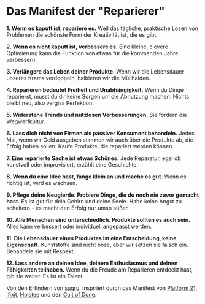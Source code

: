 ﻿Das Manifest der "Reparierer"
=============================

**1. Wenn es kaputt ist, repariere es.** Weil das tägliche, praktische Lösen von Problemen die schönste Form der Kreativität ist, die es gibt.

**2. Wenn es nicht kaputt ist, verbessere es.** Eine kleine, clevere Optimierung kann die Funktion von etwas für die kommenden Jahre verbessern.

**3. Verlängere das Leben deiner Produkte.** Wenn wir die Lebensdauer unseres Krams verdoppeln, halbieren wir die Müllhalden.

**4. Reparieren bedeutet Freiheit und Unabhängigkeit.** Wenn du Dinge reparierst, musst du dir keine Sorgen um die Abnutzung machen. Nichts bleibt neu, also vergiss Perfektion.

**5. Widerstehe Trends und nutzlosen Verbesserungen.** Sie fördern die Wegwerfkultur.

**6. Lass dich nicht von Firmen als passiver Konsument behandeln.** Jedes Mal, wenn wir Geld ausgeben stimmen wir auch über die Produkte ab, die Erfolg haben sollen. Kaufe Produkte, die repariert werden können.

**7. Eine reparierte Sache ist etwas Schönes.** Jede Reparatur, egal ob kunstvoll oder improvisiert, erzählt eine Geschichte.

**8. Wenn du eine Idee hast, fange klein an und mache es gut.** Wenn es richtig ist, wird es wachsen.

**9. Pflege deine Neugierde. Probiere Dinge, die du noch nie zuvor gemacht hast.** Es ist gut für dein Gehirn und deine Seele. Habe keine Angst zu scheitern - es macht den Erfolg nur umso süßer.

**10. Alle Menschen sind unterschiedlich. Produkte sollten es auch sein.** Alles kann verbessert oder individuell angepasst werden.

**11. Die Lebensdauer eines Produktes ist eine Entscheidung, keine Eigenschaft.** Kunststoffe sind nicht böse, aber wir setzen sie falsch ein. Behandele sie mit Respekt.

**12. Lass andere an deinen Idee, deinem Enthusiasmus und deinen Fähigkeiten teilhaben.** Wenn du die Freude am Reparieren entdeckt hast, gib sie weiter. Es ist ein Talent.

Von den Erfindern von [sugru](https://sugru.com).
Inspiriert durch das Manifest von [Platform 21](http://www.platform21.nl), [ifixit](http://www.ifixit.com/), [Holstee](http://shop.holstee.com/pages/about) und den [Cult of Done](http://www.brepettis.com/blog/2009/3/3/the-cult-of-done-manifesto.html).
